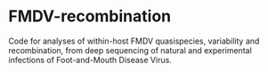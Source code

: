 # FMDV-recombination
Code for analyses of within-host FMDV quasispecies, variability and recombination, from deep sequencing of natural and experimental infections of Foot-and-Mouth Disease Virus.
